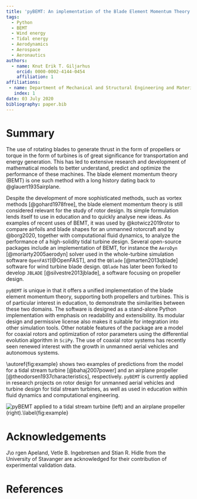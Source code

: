 ```yaml
---
title: 'pyBEMT: An implementation of the Blade Element Momentum Theory in Python'
tags:
  - Python
  - BEMT
  - Wind energy
  - Tidal energy
  - Aerodynamics
  - Aerospace
  - Aeronautics
authors:
  - name: Knut Erik T. Giljarhus
    orcid: 0000-0002-4144-0454 
    affiliation: 1
affiliations:
 - name: Department of Mechanical and Structural Engineering and Materials Science, University of Stavanger, Stavanger, Norway
   index: 1
date: 03 July 2020
bibliography: paper.bib
---
```


# Summary

The use of rotating blades to generate thrust in the form of propellers or
torque in the form of turbines is of great significance for transportation and
energy generation. This has led to extensive research and development of
mathematical models to better understand, predict and optimize the performance
of these machines. The blade element momentum theory (BEMT) is one such method
with a long history dating back to @glauert1935airplane.  

Despite the development of more sophisticated methods, such as vortex
methods [@gohard1978free], the blade element momentum theory is still considered
relevant for the study of rotor design. Its simple formulation lends itself to
use in education and to quickly analyse new ideas. As examples of recent uses
of BEMT, it was used by @kotwicz2019rotor to compare airfoils and blade
shapes for an unmanned rotorcraft and by @borg2020, together with computational
fluid dynamics, to analyze the performance of a high-solidity tidal turbine
design. Several open-source packages include an implementation of BEMT, for
instance the `AeroDyn` [@moriarty2005aerodyn] solver used in the whole-turbine
simulation software `OpenFAST`[@OpenFAST], and the `QBlade` [@marten2013qblade]
software for wind turbine blade design. `QBlade` has later been forked to
develop `JBLADE` [@silvestre2013jblade], a software focusing on propeller
design. 

`pyBEMT` is unique in that it offers a unified implementation of the blade
element momentum theory, supporting both propellers and turbines. This is of
particular interest in education, to demonstrate the similarities between these
two domains. The software is designed as a stand-alone Python implementation
with emphasis on readability and extensibility. Its modular design and
permissive license also makes it suitable for integration into other simulation
tools. Other notable features of the package are a model for coaxial rotors and
optimization of rotor parameters using the differential evolution algorithm in
`SciPy`. The use of coaxial rotor systems has recently seen renewed interest 
with the growth in unmanned aerial vehicles and autonomous systems.

\autoref{fig:example} shows two examples of predictions from the model
for a tidal stream turbine [@bahaj2007power] and an airplane
propeller [@theodorsen1937characteristics], respectively. `pyBEMT` is currently
applied in research projects on rotor design for unmanned aerial vehicles and
turbine design for tidal stream turbines, as well as used in education within
fluid dynamics and computational engineering.  

![`pyBEMT` applied to a tidal stream turbine (left) and an airplane propeller (right).\label{fig:example}](example.png)

# Acknowledgements

J\o rgen Apeland, Vetle B. Ingebretsen and Stian R. Hidle from the University
of Stavanger are acknowledged for their contribution of experimental validation
data. 

# References
